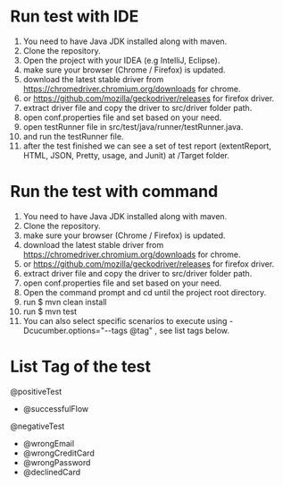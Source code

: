 # Run test with IDE
1. You need to have Java JDK installed along with maven.
1. Clone the repository.
2. Open the project with your IDEA (e.g IntelliJ, Eclipse).
3. make sure your browser (Chrome / Firefox) is updated.
4. download the latest stable driver from https://chromedriver.chromium.org/downloads for chrome.
5. or https://github.com/mozilla/geckodriver/releases for firefox driver.
5. extract driver file and copy the driver to src/driver folder path.
4. open conf.properties file and set based on your need.
9. open testRunner file in src/test/java/runner/testRunner.java.
10. and run the testRunner file.
11. after the test finished we can see a set of test report (extentReport, HTML, JSON, Pretty, usage, and Junit) at /Target folder.

# Run the test with command
1. You need to have Java JDK installed along with maven.
1. Clone the repository.
3. make sure your browser (Chrome / Firefox) is updated.
4. download the latest stable driver from https://chromedriver.chromium.org/downloads for chrome.
5. or https://github.com/mozilla/geckodriver/releases for firefox driver.
5. extract driver file and copy the driver to src/driver folder path.
4. open conf.properties file and set based on your need.
5. Open the command prompt and cd until the project root directory.
9. run $ mvn clean install
10. run $ mvn test
11. You can also select specific scenarios to execute using -Dcucumber.options="--tags @tag" , see list tags below.

# List Tag of the test
@positiveTest
-	@successfulFlow

@negativeTest
- @wrongEmail
- @wrongCreditCard
- @wrongPassword
- @declinedCard
